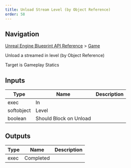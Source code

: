 ```yaml
---
title: Unload Stream Level (by Object Reference)
order: 58
---
```

## Navigation

[Unreal Engine Blueprint API Reference](https://dev.epicgames.com/documentation/en-us/unreal-engine/BlueprintAPI) > [Game](https://dev.epicgames.com/documentation/en-us/unreal-engine/BlueprintAPI/Game)

Unload a streamed in level (by Object Reference)

Target is Gameplay Statics

## Inputs

| Type | Name | Description |
| --- | --- | --- |
| exec | In |  |
| softobject | Level |  |
| boolean | Should Block on Unload |  |

## Outputs

| Type | Name | Description |
| --- | --- | --- |
| exec | Completed |  |

